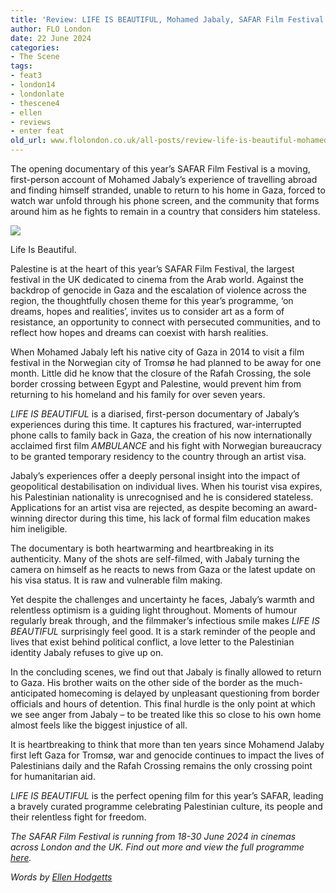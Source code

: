 ```yaml
---
title: 'Review: LIFE IS BEAUTIFUL, Mohamed Jabaly, SAFAR Film Festival'
author: FLO London
date: 22 June 2024
categories:
- The Scene
tags:
- feat3
- london14
- londonlate
- thescene4
- ellen
- reviews
- enter feat
old_url: www.flolondon.co.uk/all-posts/review-life-is-beautiful-mohamed-jabaly-safar-film-festival.html
---
```


The opening documentary of this year’s SAFAR Film Festival is a moving, first-person account of Mohamed Jabaly’s experience of travelling abroad and finding himself stranded, unable to return to his home in Gaza, forced to watch war unfold through his phone screen, and the community that forms around him as he fights to remain in a country that considers him stateless.

![](https://images.squarespace-cdn.com/content/v1/5c9534c4af4683461d462c6b/e6beb4f6-e616-4d06-9484-b27be43ed140/Life+Is+Beautiful+%281%29.png)

Life Is Beautiful.

Palestine is at the heart of this year’s SAFAR Film Festival, the largest festival in the UK dedicated to cinema from the Arab world. Against the backdrop of genocide in Gaza and the escalation of violence across the region, the thoughtfully chosen theme for this year’s programme, ‘on dreams, hopes and realities’, invites us to consider art as a form of resistance, an opportunity to connect with persecuted communities, and to reflect how hopes and dreams can coexist with harsh realities.

When Mohamed Jabaly left his native city of Gaza in 2014 to visit a film festival in the Norwegian city of Tromsø he had planned to be away for one month. Little did he know that the closure of the Rafah Crossing, the sole border crossing between Egypt and Palestine, would prevent him from returning to his homeland and his family for over seven years.

*LIFE IS BEAUTIFUL* is a diarised, first-person documentary of Jabaly’s experiences during this time. It captures his fractured, war-interrupted phone calls to family back in Gaza, the creation of his now internationally acclaimed first film *AMBULANCE* and his fight with Norwegian bureaucracy to be granted temporary residency to the country through an artist visa.

Jabaly’s experiences offer a deeply personal insight into the impact of geopolitical destabilisation on individual lives. When his tourist visa expires, his Palestinian nationality is unrecognised and he is considered stateless. Applications for an artist visa are rejected, as despite becoming an award-winning director during this time, his lack of formal film education makes him ineligible.

The documentary is both heartwarming and heartbreaking in its authenticity. Many of the shots are self-filmed, with Jabaly turning the camera on himself as he reacts to news from Gaza or the latest update on his visa status. It is raw and vulnerable film making.

Yet despite the challenges and uncertainty he faces, Jabaly’s warmth and relentless optimism is a guiding light throughout. Moments of humour regularly break through, and the filmmaker’s infectious smile makes *LIFE IS BEAUTIFUL* surprisingly feel good. It is a stark reminder of the people and lives that exist behind political conflict, a love letter to the Palestinian identity Jabaly refuses to give up on.

In the concluding scenes, we find out that Jabaly is finally allowed to return to Gaza. His brother waits on the other side of the border as the much-anticipated homecoming is delayed by unpleasant questioning from border officials and hours of detention. This final hurdle is the only point at which we see anger from Jabaly – to be treated like this so close to his own home almost feels like the biggest injustice of all.

It is heartbreaking to think that more than ten years since Mohamend Jalaby first left Gaza for Tromsø, war and genocide continues to impact the lives of Palestinians daily and the Rafah Crossing remains the only crossing point for humanitarian aid.

*LIFE IS BEAUTIFUL* is the perfect opening film for this year’s SAFAR, leading a bravely curated programme celebrating Palestinian culture, its people and their relentless fight for freedom.

*The SAFAR Film Festival is running from 18-30 June 2024 in cinemas across London and the UK. Find out more and view the full programme* [*here*](https://www.safarfilmfestival.co.uk/)*.*

*Words by* [*Ellen Hodgetts*](../about-1/ellen-hodgetts.html)